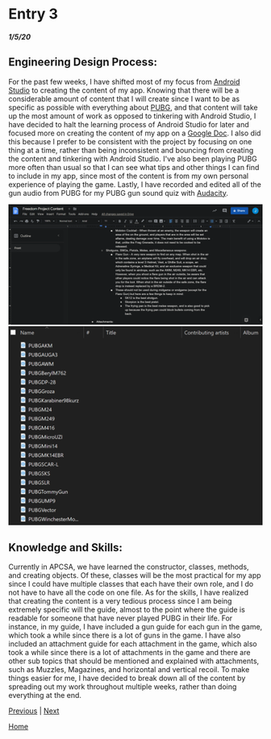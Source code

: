 # Entry 3
##### 1/5/20

## Engineering Design Process:
For the past few weeks, I have shifted most of my focus from [Android Studio](https://developer.android.com/docs) to creating the content of my app. Knowing that there will be a considerable amount of content that I will create since I want to be as specific as possible with everything about [PUBG](https://documentation.pubg.com/en/index.html), and that content will take up the most amount of work as opposed to tinkering with Android Studio, I have decided to halt the learning process of Android Studio for later and focused more on creating the content of my app on a [Google Doc](https://www.google.com/docs/about/). I also did this because I prefer to be consistent with the project by focusing on one thing at a time, rather than being inconsistent and bouncing from creating the content and tinkering with Android Studio. I've also been playing PUBG more often than usual so that I can see what tips and other things I can find to include in my app, since most of the content is from my own personal experience of playing the game. Lastly, I have recorded and edited all of the gun audio from PUBG for my PUBG gun sound quiz with [Audacity](https://www.audacityteam.org/help/documentation/). 

![doc](../doc.png)
![audio](../audio.png)

## Knowledge and Skills:
Currently in APCSA, we have learned the constructor, classes, methods, and creating objects. Of these, classes will be the most practical for my app since I could have multiple classes that each have their own role, and I do not have to have all the code on one file. As for the skills, I have realized that creating the content is a very tedious process since I am being extremely specific will the guide, almost to the point where the guide is readable for someone that have never played PUBG in their life. For instance, in my guide, I have included a gun guide for each gun in the game, which took a while since there is a lot of guns in the game. I have also included an attachment guide for each attachment in the game, which also took a while since there is a lot of attachments in the game and there are other sub topics that should be mentioned and explained with attachments, such as Muzzles, Magazines, and horizontal and vertical recoil. To make things easier for me, I have decided to break down all of the content by spreading out my work throughout multiple weeks, rather than doing everything at the end.


[Previous](entry02.md) | [Next](entry04.md)

[Home](../README.md)